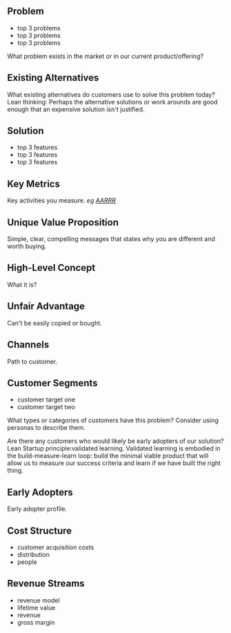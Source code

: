 ## Problem

- top 3 problems
- top 3 problems
- top 3 problems

What problem exists in the market or in our current product/offering?

## Existing Alternatives

What existing alternatives do customers use to solve this problem today? Lean thinking: Perhaps the alternative solutions or work arounds are good enough that an expensive solution isn't justified.

## Solution

- top 3 features
- top 3 features
- top 3 features

## Key Metrics
Key activities you measure.
*eg [AARRR](http://www.slideshare.net/dmc500hats/startup-metrics-for-pirates-long-version)*

## Unique Value Proposition

Simple, clear, compelling messages that states why you are different and worth buying.

## High-Level Concept

What it is? 

## Unfair Advantage

Can't be easily copied or bought.

## Channels

Path to customer.

## Customer Segments

- customer target one
- customer target two

What types or categories of customers have this problem? Consider using personas to describe them.

Are there any customers who would likely be early adopters of our solution? Lean Startup principle:validated learning. Validated learning is embodied in the build-measure-learn loop: build the minimal viable product that will allow us to measure our success criteria and learn if we have built the right thing.

## Early Adopters

Early adopter profile.

## Cost Structure

- customer acquisition costs
- distribution
- people

## Revenue Streams

- revenue model
- lifetime value
- revenue
- gross margin
